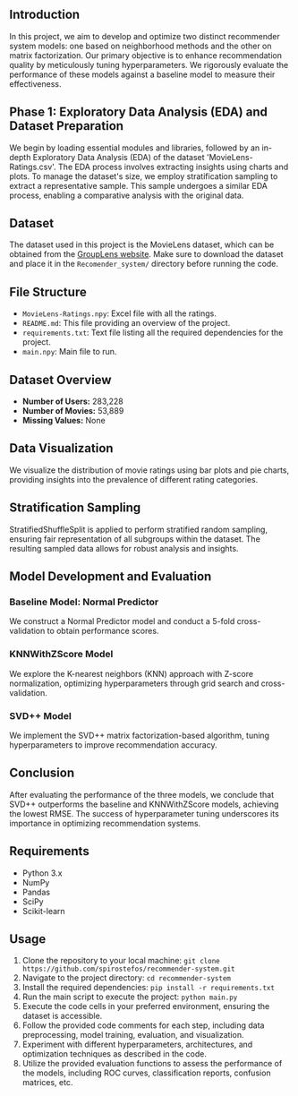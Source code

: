 ## Introduction
In this project, we aim to develop and optimize two distinct recommender system models: one based on neighborhood methods and the other on matrix factorization. Our primary objective is to enhance recommendation quality by meticulously tuning hyperparameters. We rigorously evaluate the performance of these models against a baseline model to measure their effectiveness.

## Phase 1: Exploratory Data Analysis (EDA) and Dataset Preparation
We begin by loading essential modules and libraries, followed by an in-depth Exploratory Data Analysis (EDA) of the dataset 'MovieLens-Ratings.csv'. The EDA process involves extracting insights using charts and plots. To manage the dataset's size, we employ stratification sampling to extract a representative sample. This sample undergoes a similar EDA process, enabling a comparative analysis with the original data.

## Dataset
The dataset used in this project is the MovieLens dataset, which can be obtained from the [GroupLens website](https://grouplens.org/datasets/movielens/). Make sure to download the dataset and place it in the `Recomender_system/` directory before running the code.

## File Structure 
- `MovieLens-Ratings.npy`: Excel file with all the ratings.
- `README.md`: This file providing an overview of the project.
- `requirements.txt`: Text file listing all the required dependencies for the project.
- `main.npy`: Main file to run.


## Dataset Overview
- **Number of Users:** 283,228
- **Number of Movies:** 53,889
- **Missing Values:** None

## Data Visualization
We visualize the distribution of movie ratings using bar plots and pie charts, providing insights into the prevalence of different rating categories.

## Stratification Sampling
StratifiedShuffleSplit is applied to perform stratified random sampling, ensuring fair representation of all subgroups within the dataset. The resulting sampled data allows for robust analysis and insights.

## Model Development and Evaluation
### Baseline Model: Normal Predictor
We construct a Normal Predictor model and conduct a 5-fold cross-validation to obtain performance scores.

### KNNWithZScore Model
We explore the K-nearest neighbors (KNN) approach with Z-score normalization, optimizing hyperparameters through grid search and cross-validation.

### SVD++ Model
We implement the SVD++ matrix factorization-based algorithm, tuning hyperparameters to improve recommendation accuracy.

## Conclusion
After evaluating the performance of the three models, we conclude that SVD++ outperforms the baseline and KNNWithZScore models, achieving the lowest RMSE. The success of hyperparameter tuning underscores its importance in optimizing recommendation systems.

## Requirements
- Python 3.x
- NumPy
- Pandas
- SciPy
- Scikit-learn

## Usage
1. Clone the repository to your local machine: `git clone https://github.com/spirostefos/recommender-system.git`
2. Navigate to the project directory: `cd recommender-system`
3. Install the required dependencies: `pip install -r requirements.txt`
4. Run the main script to execute the project: `python main.py`
5. Execute the code cells in your preferred environment, ensuring the dataset is accessible.
6. Follow the provided code comments for each step, including data preprocessing, model training, evaluation, and visualization.
7. Experiment with different hyperparameters, architectures, and optimization techniques as described in the code.
8. Utilize the provided evaluation functions to assess the performance of the models, including ROC curves, classification reports, confusion matrices, etc.